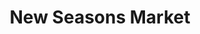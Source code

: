 ---
title: "New Seasons Market"
url: /portland/new-seasons-market-southwest-beaverton-hillsdale-highway/
shop: supermarket
---